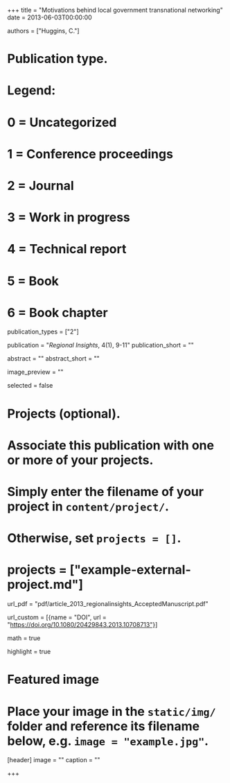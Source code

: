 +++
title = "Motivations behind local government transnational networking"
date = 2013-06-03T00:00:00

authors = ["Huggins, C."]

# Publication type.
# Legend:
# 0 = Uncategorized
# 1 = Conference proceedings
# 2 = Journal
# 3 = Work in progress
# 4 = Technical report
# 5 = Book
# 6 = Book chapter
publication_types = ["2"]

publication = "*Regional Insights*, 4(1), 9-11"
publication_short = ""

abstract = ""
abstract_short = ""

image_preview = ""

selected = false

# Projects (optional).
#   Associate this publication with one or more of your projects.
#   Simply enter the filename of your project in `content/project/`.
#   Otherwise, set `projects = []`.
# projects = ["example-external-project.md"]

url_pdf = "pdf/article_2013_regionalinsights_AcceptedManuscript.pdf"

url_custom = [{name = "DOI", url = "https://doi.org/10.1080/20429843.2013.10708713"}]

math = true

highlight = true

# Featured image
# Place your image in the `static/img/` folder and reference its filename below, e.g. `image = "example.jpg"`.
[header]
image = ""
caption = ""

+++
